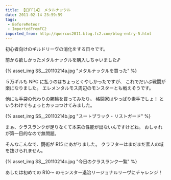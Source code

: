 ```yaml
---
title: 【旧FF14】 メタルナックル
date: 2011-02-14 23:59:59
tags:
 - BeforeMeteor
 - ImportedFromFC2
imported_from: http://quercus2011.blog.fc2.com/blog-entry-5.html
---
```

初心者向けのギルドリーヴの消化をする日々です。


前から欲しかったメタルナックルを購入しちゃいました♪

{% asset_img SS__20110214a.jpg "メタルナックルを買った" %}

５万ギルも NPC に払うのはちょっとくやしかったですが、
これでだいぶ戦闘が楽になりました。
エレメンタルモス周辺のモンスターとも戦えそうです。



他にも手袋の代わりの腕輪を買ってみたり。
格闘家はやっぱり素手でしょ！
というわけでちょっとカッコつけてみました。

{% asset_img SS__20110214b.jpg "スートブラック・リストガード" %}

まぁ、クラスランクが足りなくて本来の性能が出ないんですけどね。
おしゃれが第一目的なので無問題。



そんなこんなで、闘術が R15 にあがりました。
クラフターはまだまだ素人の域を抜けられません。

{% asset_img SS__20110214c.jpg "今日のクラスランク一覧" %}


あしたは初めての R10～ のモンスター退治リージョナルリーヴにチャレンジ！
